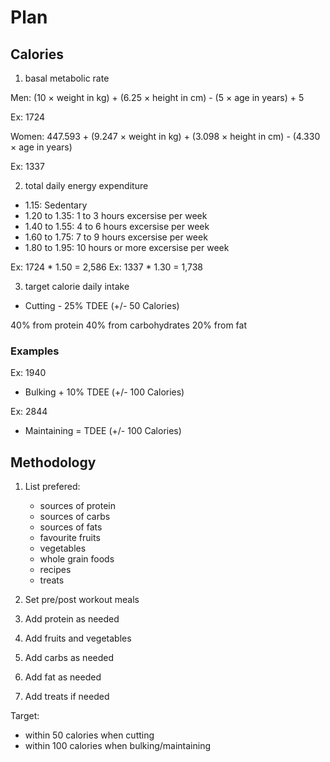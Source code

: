 # Plan

## Calories

1. basal metabolic rate

Men: (10 × weight in kg) + (6.25 × height in cm) - (5 × age in years) + 5

Ex: 1724

Women: 447.593 + (9.247 × weight in kg) + (3.098 × height in cm) - (4.330 × age in years)

Ex: 1337

2. total daily energy expenditure

- 1.15: Sedentary
- 1.20 to 1.35: 1 to 3 hours excersise per week
- 1.40 to 1.55: 4 to 6 hours excersise per week
- 1.60 to 1.75: 7 to 9 hours excersise per week
- 1.80 to 1.95: 10 hours or more excersise per week

Ex: 1724 * 1.50 = 2,586
Ex: 1337 * 1.30 = 1,738

3. target calorie daily intake

- Cutting - 25% TDEE (+/- 50 Calories)

40% from protein
40% from carbohydrates
20% from fat

### Examples

Ex: 1940

- Bulking + 10% TDEE (+/- 100 Calories)

Ex: 2844

- Maintaining = TDEE (+/- 100 Calories)

## Methodology

1. List prefered:
    * sources of protein 
    * sources of carbs 
    * sources of fats
    * favourite fruits 
    * vegetables 
    * whole grain foods
    * recipes
    * treats

2. Set pre/post workout meals

3. Add protein as needed

4. Add fruits and vegetables

5. Add carbs as needed

6. Add fat as needed

7. Add treats if needed

Target:
- within 50 calories when cutting
- within 100 calories when bulking/maintaining 
